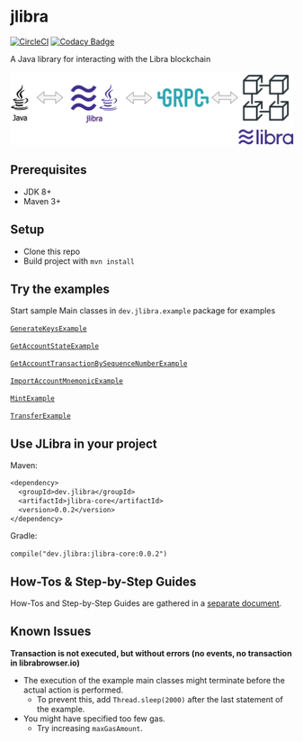 # jlibra
[![CircleCI](https://circleci.com/gh/ketola/jlibra.svg?style=svg)](https://circleci.com/gh/ketola/jlibra)
[![Codacy Badge](https://api.codacy.com/project/badge/Grade/dd682f23555c48aca137eb4c657d9497)](https://www.codacy.com/app/ketola/jlibra?utm_source=github.com&amp;utm_medium=referral&amp;utm_content=ketola/jlibra&amp;utm_campaign=Badge_Grade)
 
A Java library for interacting with the Libra blockchain

![Overview](docs/img/jlibra.png)

## Prerequisites

  * JDK 8+ 
  * Maven 3+ 

## Setup

  * Clone this repo 
  * Build project with `mvn install` 

## Try the examples

Start sample Main classes in `dev.jlibra.example` package for examples

[`GenerateKeysExample`](jlibra-examples/src/main/java/dev/jlibra/example/GenerateKeysExample.java)

[`GetAccountStateExample`](jlibra-examples/src/main/java/dev/jlibra/example/GetAccountStateExample.java)

[`GetAccountTransactionBySequenceNumberExample`](jlibra-examples/src/main/java/dev/jlibra/example/GetAccountTransactionBySequenceNumberExample.java)

[`ImportAccountMnemonicExample`](jlibra-examples/src/main/java/dev/jlibra/example/ImportAccountMnemonicExample.java)

[`MintExample`](jlibra-examples/src/main/java/dev/jlibra/example/MintExample.java)

[`TransferExample`](jlibra-examples/src/main/java/dev/jlibra/example/TransferExample.java)

## Use JLibra in your project

Maven:
```
<dependency>
  <groupId>dev.jlibra</groupId>
  <artifactId>jlibra-core</artifactId>
  <version>0.0.2</version>
</dependency>
```

Gradle:

`compile("dev.jlibra:jlibra-core:0.0.2")`

## How-Tos & Step-by-Step Guides

How-Tos and Step-by-Step Guides are gathered in a [separate document](docs/HOWTO.md).

## Known Issues

**Transaction is not executed, but without errors (no events, no transaction in librabrowser.io)**

  * The execution of the example main classes might terminate before the actual action is performed. 
    * To prevent this, add `Thread.sleep(2000)` after the last statement of the example.
  * You might have specified too few gas. 
    * Try increasing `maxGasAmount`.
